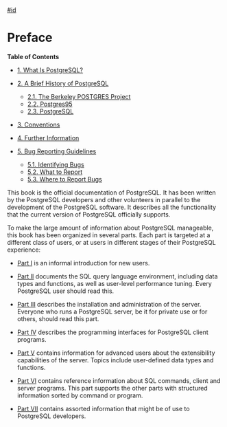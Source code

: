 [#id](#PREFACE)

# Preface

**Table of Contents**

  * [1. What Is PostgreSQL?](intro-whatis)
  * [2. A Brief History of PostgreSQL](history)

    - [2.1. The Berkeley POSTGRES Project](history#HISTORY-BERKELEY)
    - [2.2. Postgres95](history#HISTORY-POSTGRES95)
    - [2.3. PostgreSQL](history#HISTORY-POSTGRESQL)

  * [3. Conventions](notation)
  * [4. Further Information](resources)
  * [5. Bug Reporting Guidelines](bug-reporting)

    - [5.1. Identifying Bugs](bug-reporting#BUG-REPORTING-IDENTIFYING-BUGS)
    - [5.2. What to Report](bug-reporting#BUG-REPORTING-WHAT-TO-REPORT)
    - [5.3. Where to Report Bugs](bug-reporting#BUG-REPORTING-WHERE-TO-REPORT-BUGS)

This book is the official documentation of PostgreSQL. It has been written by the PostgreSQL developers and other volunteers in parallel to the development of the PostgreSQL software. It describes all the functionality that the current version of PostgreSQL officially supports.

To make the large amount of information about PostgreSQL manageable, this book has been organized in several parts. Each part is targeted at a different class of users, or at users in different stages of their PostgreSQL experience:

* [Part I](tutorial) is an informal introduction for new users.

* [Part II](sql) documents the SQL query language environment, including data types and functions, as well as user-level performance tuning. Every PostgreSQL user should read this.

* [Part III](admin) describes the installation and administration of the server. Everyone who runs a PostgreSQL server, be it for private use or for others, should read this part.

* [Part IV](client-interfaces) describes the programming interfaces for PostgreSQL client programs.

* [Part V](server-programming) contains information for advanced users about the extensibility capabilities of the server. Topics include user-defined data types and functions.

* [Part VI](reference) contains reference information about SQL commands, client and server programs. This part supports the other parts with structured information sorted by command or program.

* [Part VII](internals) contains assorted information that might be of use to PostgreSQL developers.